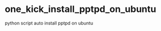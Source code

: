 one_kick_install_pptpd_on_ubuntu
================================

python script auto install pptpd on ubuntu
